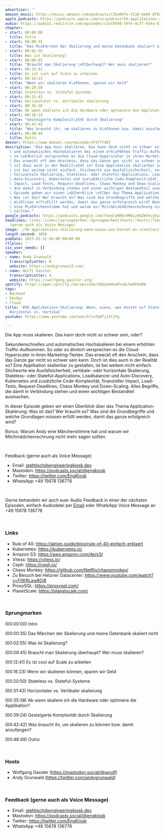 ```yaml
---
advertiser: ''
amazon_music: https://music.amazon.com/podcasts/c35a09fe-4116-4e04-8f68-77d61b112e46/episodes/3dbb8bc3-645b-4b36-9e8b-67c617d69375/engineering-kiosk-56-applikations-skalierung-wann-wieso-was-kostet-es-stateless-und-stateful-horizontal-vs-vertikal
apple_podcasts: https://podcasts.apple.com/us/podcast/56-applikations-skalierung-wann-wieso-was-kostet-es/id1603082924?i=1000597357438&uo=4
audio: https://audio1.redcircle.com/episodes/c3af9548-59fe-4cf7-934a-878aa505b686/stream.mp3
chapter:
- start: 00:00:00
  title: Intro
- start: 00:00:35
  title: "Das M\xE4rchen der Skalierung und meine Datenbank skaliert nicht"
- start: 00:02:55
  title: Was ist Skalierung?
- start: 00:06:45
  title: "Braucht man Skalierung \xFCberhaupt? Wer muss skalieren?"
- start: 00:12:41
  title: Es ist cool auf Scale zu arbeiten
- start: 00:16:23
  title: "Wenn wir skalieren k\xF6nnen, sparen wir Geld"
- start: 00:20:50
  title: Stateless vs. Stateful-Systeme
- start: 00:31:43
  title: Horizontaler vs. Vertikaler skalierung
- start: 00:35:38
  title: Ab wann skaliere ich die Hardware oder optimiere die Applikation?
- start: 00:39:24
  title: "Gesteigerte Komplexit\xE4t durch Skalierung"
- start: 00:42:42
  title: "Was braucht ihr, um skalieren zu k\xF6nnen bzw. damit anzufangen?"
- start: 00:48:49
  title: Outro
deezer: https://www.deezer.com/episode/474777487
description: "Die App muss skalieren. Das kann doch nicht so schwer sein, oder? Sekundenschnelles\
  \ und automatisches Hochskalieren bei einem erh\xF6hten Traffic-Aufkommen. So oder\
  \ so \xE4hnlich versprechen es die Cloud-Hyperscaler in ihren Marketing-Texten.\
  \ Das erweckt oft den Anschein, dass das Ganze gar nicht so schwer sein kann. Doch\
  \ ist dies auch in der Realit\xE4t so? Eine Applikation skalierbar zu gestalten,\
  \ ist bei weitem nicht einfach. Stichworte wie Ausfallsicherheit, vertikale- oder\
  \ horizontale Skalierung, Stateless- oder Stateful-Applications, Loadbalancer und\
  \ Auto-Discovery, Kubernetes und zus\xE4tzliche Code-Komplexit\xE4t, finanzieller\
  \ Impact, Load-Tests, Request-Deadlines, Chaos Monkey und Down-Scaling. Alles Begriffe,\
  \ die damit in Verbindung stehen und einen wichtigen Bestandteil ausmachen. In dieser\
  \ Episode geben wir einen \xDCberblick \xFCber das Thema Application-Skalierung:\
  \ Was ist das? Wer braucht es? Was sind die Grundbegriffe und welche Grundlagen\
  \ m\xFCssen erf\xFCllt werden, damit das ganze erfolgreich wird? Bonus: Warum Andy\
  \ eine M\xE4rchenstimme hat und warum wir Milchm\xE4dchenrechnung nicht mehr sagen\
  \ sollten."
google_podcasts: https://podcasts.google.com/feed/aHR0cHM6Ly9mZWVkcy5yZWRjaXJjbGUuY29tLzBlY2ZkZmQ3LWZkYTEtNGMzZC05NTE1LTQ3NjcyN2Y5ZGY1ZQ/episode/ZjRlOWVkN2MtNTMzOC00MGZkLWE0YjItMDQwZTcyNDA3OTky?sa=X&ved=2ahUKEwjnsJ7JovH8AhVdI2IAHVs1DHkQkfYCegQIARAF
headlines: links::Links||sprungmarken::Sprungmarken||hosts::Hosts||feedback-gerne-auch-als-voice-message::Feedback
  (gerne auch als Voice Message)
image: ./56-applikations-skalierung-wann-wieso-was-kostet-es-stateless-und-stateful-horizontal-vs-vertikal.jpg
length_second: 3026
pubDate: 2023-01-31 05:00:00+00:00
rtlplus: ''
six_user_needs: []
speaker:
- name: Andy Grunwald
  transcriptLetter: B
  website: https://andygrunwald.com/
- name: Wolfi Gassler
  transcriptLetter: A
  website: https://wolfgang.gassler.org/
spotify: https://open.spotify.com/episode/2QGybmHnaPnv8LhwMCKmDW
tags:
- Backend
- DevOps
- Cloud
title: '#56 Applikations-Skalierung: Wann, wieso, was kostet es? Stateless und Stateful,
  Horizontal vs. Vertikal'
youtube: https://www.youtube.com/watch?v=fpWfjz3YjPg

---
```

<p><span>Die App muss skalieren. Das kann doch nicht so schwer sein, oder?</span></p><p><span>Sekundenschnelles und automatisches Hochskalieren bei einem erhöhten Traffic-Aufkommen. So oder so ähnlich versprechen es die Cloud-Hyperscaler in ihren Marketing-Texten. Das erweckt oft den Anschein, dass das Ganze gar nicht so schwer sein kann. Doch ist dies auch in der Realität so? Eine Applikation skalierbar zu gestalten, ist bei weitem nicht einfach. Stichworte wie Ausfallsicherheit, vertikale- oder horizontale Skalierung, Stateless- oder Stateful-Applications, Loadbalancer und Auto-Discovery, Kubernetes und zusätzliche Code-Komplexität, finanzieller Impact, Load-Tests, Request-Deadlines, Chaos Monkey und Down-Scaling. Alles Begriffe, die damit in Verbindung stehen und einen wichtigen Bestandteil ausmachen.</span></p><p><span>In dieser Episode geben wir einen Überblick über das Thema Application-Skalierung: Was ist das? Wer braucht es? Was sind die Grundbegriffe und welche Grundlagen müssen erfüllt werden, damit das ganze erfolgreich wird?</span></p><p><span>Bonus: Warum Andy eine Märchenstimme hat und warum wir Milchmädchenrechnung nicht mehr sagen sollten.</span></p><p><br></p><p><span>Feedback (gerne auch als Voice Message)</span></p><ul><li><span>Email: </span><a href="mailto:stehtisch@engineeringkiosk.dev" rel="nofollow">stehtisch@engineeringkiosk.dev</a></li><li><span>Mastodon: </span><a href="https://podcasts.social/@engkiosk" rel="nofollow">https://podcasts.social/@engkiosk</a></li><li><span>Twitter: </span><a href="https://twitter.com/EngKiosk" rel="nofollow">https://twitter.com/EngKiosk</a></li><li><span>WhatsApp </span>+49 15678 136776</li></ul><p><br></p><p><span>Gerne behandeln wir auch euer Audio Feedback in einer der nächsten Episoden, einfach Audiodatei per </span><a href="https://engineeringkiosk.dev/kontakt/">Email</a><span> oder WhatsApp Voice Message an </span>+49 15678 136776</p><p><br></p><h3 id="links">Links</h3><ul><li><span>Rule of 40: </span><a href="https://aktien.guide/blog/rule-of-40-einfach-erklaert" rel="nofollow">https://aktien.guide/blog/rule-of-40-einfach-erklaert</a></li><li><span>Kubernetes: </span><a href="https://kubernetes.io/" rel="nofollow">https://kubernetes.io/</a></li><li><span>Amazon S3: </span><a href="https://aws.amazon.com/de/s3/" rel="nofollow">https://aws.amazon.com/de/s3/</a></li><li><span>Vitess: </span><a href="https://vitess.io/" rel="nofollow">https://vitess.io/</a></li><li><span>Ceph: </span><a href="https://ceph.io/" rel="nofollow">https://ceph.io/</a></li><li><span>Chaos Monkey: </span><a href="https://github.com/Netflix/chaosmonkey/" rel="nofollow">https://github.com/Netflix/chaosmonkey/</a></li><li><span>Zu Besuch bei Hetzner Datacenter: </span><a href="https://www.youtube.com/watch?v=F0KRLaw8Di8" rel="nofollow">https://www.youtube.com/watch?v=F0KRLaw8Di8</a></li><li><span>ProxySQL: </span><a href="https://proxysql.com/" rel="nofollow">https://proxysql.com/</a></li><li><span>PlanetScale: </span><a href="https://planetscale.com/" rel="nofollow">https://planetscale.com/</a></li></ul><p><br></p><h3 id="sprungmarken">Sprungmarken</h3><p><span>(00:00:00) Intro</span></p><p><span>(00:00:35) Das Märchen der Skalierung und meine Datenbank skaliert nicht</span></p><p><span>(00:02:55) Was ist Skalierung?</span></p><p><span>(00:06:45) Braucht man Skalierung überhaupt? Wer muss skalieren?</span></p><p><span>(00:12:41) Es ist cool auf Scale zu arbeiten</span></p><p><span>(00:16:23) Wenn wir skalieren können, sparen wir Geld</span></p><p><span>(00:20:50) Stateless vs. Stateful-Systeme</span></p><p><span>(00:31:43) Horizontaler vs. Vertikaler skalierung</span></p><p><span>(00:35:38) Ab wann skaliere ich die Hardware oder optimiere die Applikation?</span></p><p><span>(00:39:24) Gesteigerte Komplexität durch Skalierung</span></p><p><span>(00:42:42) Was braucht ihr, um skalieren zu können bzw. damit anzufangen?</span></p><p><span>(00:48:49) Outro</span></p><p><br></p><h3 id="hosts">Hosts</h3><ul><li><span>Wolfgang Gassler (</span><a href="https://mastodon.social/@woolf" rel="nofollow">https://mastodon.social/@woolf</a><span>)</span></li><li><span>Andy Grunwald (</span><a href="https://twitter.com/andygrunwald" rel="nofollow">https://twitter.com/andygrunwald</a><span>)</span></li></ul><p><span><span>﻿</span></span></p><h3 id="feedback-gerne-auch-als-voice-message">Feedback (gerne auch als Voice Message)</h3><ul><li><span>Email: </span><a href="mailto:stehtisch@engineeringkiosk.dev" rel="nofollow">stehtisch@engineeringkiosk.dev</a></li><li><span>Mastodon: </span><a href="https://podcasts.social/@engkiosk" rel="nofollow">https://podcasts.social/@engkiosk</a></li><li><span>Twitter: </span><a href="https://twitter.com/EngKiosk" rel="nofollow">https://twitter.com/EngKiosk</a></li><li><span>WhatsApp </span>+49 15678 136776</li></ul><p><br></p>